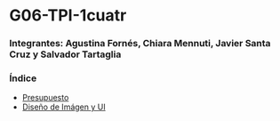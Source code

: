 # G06-TPI-1cuatr
### Integrantes: Agustina Fornés, Chiara Mennuti, Javier Santa Cruz y Salvador Tartaglia

### Índice

- <a href="Presupuesto.md"> Presupuesto </a>
- <a href="UI.md"> Diseño de Imágen y UI </a> 
